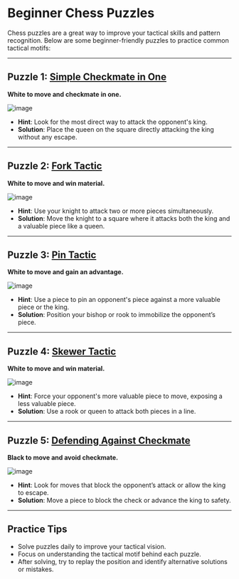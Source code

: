 # Beginner Chess Puzzles

Chess puzzles are a great way to improve your tactical skills and pattern recognition. Below are some beginner-friendly puzzles to practice common tactical motifs:

---

## Puzzle 1: [Simple Checkmate in One](https://chessfox.com/checkmate-patterns/)
**White to move and checkmate in one.**

![image](https://github.com/user-attachments/assets/af812b7e-d474-4319-8d1f-bdced2710e5f)

- **Hint**: Look for the most direct way to attack the opponent's king.
- **Solution**: Place the queen on the square directly attacking the king without any escape.

---

## Puzzle 2: [Fork Tactic](https://chessfox.com/fork/)
**White to move and win material.**

![image](https://github.com/user-attachments/assets/42936586-c79b-4fad-8c0a-42e58459ef6e)

- **Hint**: Use your knight to attack two or more pieces simultaneously.
- **Solution**: Move the knight to a square where it attacks both the king and a valuable piece like a queen.

---

## Puzzle 3: [Pin Tactic](https://chessfox.com/pins/)
**White to move and gain an advantage.**

![image](https://github.com/user-attachments/assets/642cbc0b-915a-4603-b10e-8ca1fcfc342e)


- **Hint**: Use a piece to pin an opponent's piece against a more valuable piece or the king.
- **Solution**: Position your bishop or rook to immobilize the opponent’s piece.

---

## Puzzle 4: [Skewer Tactic](https://chessfox.com/skewer/)
**White to move and win material.**

![image](https://github.com/user-attachments/assets/565a8908-55dd-4992-8893-a667e8042b06)


- **Hint**: Force your opponent's more valuable piece to move, exposing a less valuable piece.
- **Solution**: Use a rook or queen to attack both pieces in a line.

---

## Puzzle 5: [Defending Against Checkmate](https://chessfox.com/4-move-checkmate/)
**Black to move and avoid checkmate.**

![image](https://github.com/user-attachments/assets/9b9b3be7-96e3-4b0a-a17b-c28126333a97)

- **Hint**: Look for moves that block the opponent’s attack or allow the king to escape.
- **Solution**: Move a piece to block the check or advance the king to safety.

---

## Practice Tips
- Solve puzzles daily to improve your tactical vision.
- Focus on understanding the tactical motif behind each puzzle.
- After solving, try to replay the position and identify alternative solutions or mistakes.
